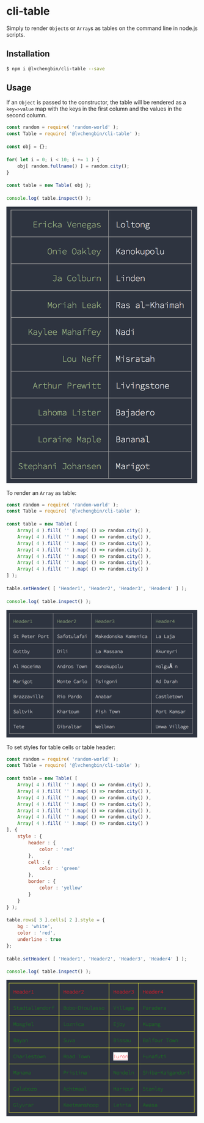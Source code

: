 # cli-table

Simply to render `Object`s or `Array`s as tables on the command line in node.js scripts.

## Installation

```bash
$ npm i @lvchengbin/cli-table --save
```

## Usage

If an `Object` is passed to the constructor, the table will be rendered as a `key=>value` map with the keys in the first column and the values in the second column.

```js
const random = require( 'random-world' );
const Table = require( '@lvchengbin/cli-table' );

const obj = {};

for( let i = 0; i < 10; i += 1 ) {
    obj[ random.fullname() ] = random.city();
}

const table = new Table( obj ); 

console.log( table.inspect() );
```
<img src="https://raw.githubusercontent.com/LvChengbin/cli-table/master/screenshots/map.jpg" width="500" />

To render an `Array` as table:

```js
const random = require( 'random-world' );
const Table = require( '@lvchengbin/cli-table' );

const table = new Table( [
    Array( 4 ).fill( '' ).map( () => random.city() ),
    Array( 4 ).fill( '' ).map( () => random.city() ),
    Array( 4 ).fill( '' ).map( () => random.city() ),
    Array( 4 ).fill( '' ).map( () => random.city() ),
    Array( 4 ).fill( '' ).map( () => random.city() ),
    Array( 4 ).fill( '' ).map( () => random.city() ),
    Array( 4 ).fill( '' ).map( () => random.city() )
] );

table.setHeader( [ 'Header1', 'Header2', 'Header3', 'Header4' ] );

console.log( table.inspect() );
```

<img src="https://raw.githubusercontent.com/LvChengbin/cli-table/master/screenshots/table.jpg" width="500" />

To set styles for table cells or table header:

```js
const random = require( 'random-world' );
const Table = require( '@lvchengbin/cli-table' );

const table = new Table( [
    Array( 4 ).fill( '' ).map( () => random.city() ),
    Array( 4 ).fill( '' ).map( () => random.city() ),
    Array( 4 ).fill( '' ).map( () => random.city() ),
    Array( 4 ).fill( '' ).map( () => random.city() ),
    Array( 4 ).fill( '' ).map( () => random.city() ),
    Array( 4 ).fill( '' ).map( () => random.city() ),
    Array( 4 ).fill( '' ).map( () => random.city() )
], {
    style : {
        header : {
            color : 'red'
        },
        cell : {
            color : 'green'
        },
        border : {
            color : 'yellow'
        }
    }
} );

table.rows[ 3 ].cells[ 2 ].style = {
    bg : 'white',
    color : 'red',
    underline : true
};

table.setHeader( [ 'Header1', 'Header2', 'Header3', 'Header4' ] );

console.log( table.inspect() );
```

<img src="https://raw.githubusercontent.com/LvChengbin/cli-table/master/screenshots/style.png" width="500" />
